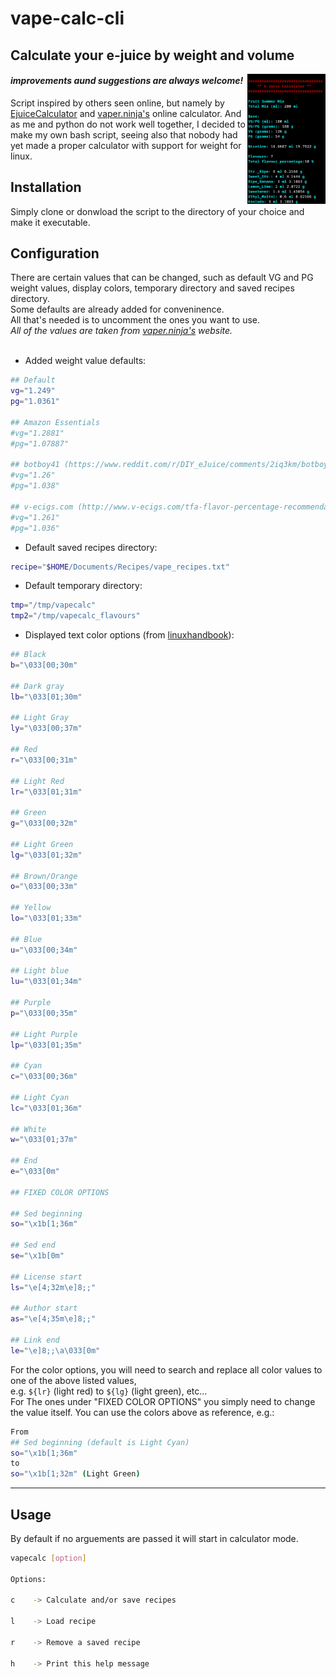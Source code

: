 # vape-calc-cli
## Calculate your e-juice by weight and volume
<img src="example/example.png" align="right" width="125px"/>

#### *improvements aund suggestions are always welcome!*  
Script inspired by others seen online, but namely by [EjuiceCalculator](https://github.com/lwturkjr/EjuiceCalculator) and [vaper.ninja's](https://tools.vaper.ninja/) online calculator.
And as me and python do not work well together, I decided to make my own bash script, seeing also that nobody had yet made a proper calculator with support for weight for linux.  
## Installation
Simply clone or donwload the script to the directory of your choice and make it executable.
## Configuration
There are certain values that can be changed, such as default VG and PG weight values, display colors, temporary directory and saved recipes directory.  
Some defaults are already added for conveninence.  
All that's needed is to uncomment the ones you want to use.  
*All of the values are taken from [vaper.ninja's](https://tools.vaper.ninja/) website.*  
<br clear="right"/>
- Added weight value defaults:
```bash
## Default
vg="1.249"
pg="1.0361"

## Amazon Essentials
#vg="1.2881"
#pg="1.07887"

## botboy41 (https://www.reddit.com/r/DIY_eJuice/comments/2iq3km/botboy141_guide_to_mixing_by_weight/)
#vg="1.26"
#pg="1.038"

## v-ecigs.com (http://www.v-ecigs.com/tfa-flavor-percentage-recommendations/)
#vg="1.261"
#pg="1.036"
```
- Default saved recipes directory:
```bash
recipe="$HOME/Documents/Recipes/vape_recipes.txt"
```
- Default temporary directory:
```bash
tmp="/tmp/vapecalc"
tmp2="/tmp/vapecalc_flavours"
```
- Displayed text color options (from [linuxhandbook](https://linuxhandbook.com/change-echo-output-color/)):
```bash
## Black
b="\033[00;30m"

## Dark gray
lb="\033[01;30m"

## Light Gray
ly="\033[00;37m"

## Red
r="\033[00;31m"

## Light Red
lr="\033[01;31m"

## Green
g="\033[00;32m"

## Light Green
lg="\033[01;32m"

## Brown/Orange
o="\033[00;33m"

## Yellow
lo="\033[01;33m"

## Blue
u="\033[00;34m"

## Light blue
lu="\033[01;34m"

## Purple
p="\033[00;35m"

## Light Purple
lp="\033[01;35m"

## Cyan
c="\033[00;36m"

## Light Cyan
lc="\033[01;36m"

## White
w="\033[01;37m"

## End
e="\033[0m"

## FIXED COLOR OPTIONS

## Sed beginning
so="\x1b[1;36m"

## Sed end
se="\x1b[0m"

## License start
ls="\e[4;32m\e]8;;"

## Author start
as="\e[4;35m\e]8;;"

## Link end
le="\e]8;;\a\033[0m"
```
For the color options, you will need to search and replace all color values to one of the above listed values,  
e.g. ``${lr}`` (light red) to ``${lg}`` (light green), etc...  
For The ones under "FIXED COLOR OPTIONS" you simply need to change the value itself.
You can use the colors above as reference, e.g.:
```bash
From 
## Sed beginning (default is Light Cyan)
so="\x1b[1;36m"
to 
so="\x1b[1;32m" (Light Green)
```
---
## Usage
By default if no arguements are passed it will start in calculator mode.
```bash
vapecalc [option]

Options:

c    -> Calculate and/or save recipes

l    -> Load recipe

r    -> Remove a saved recipe

h    -> Print this help message
```
